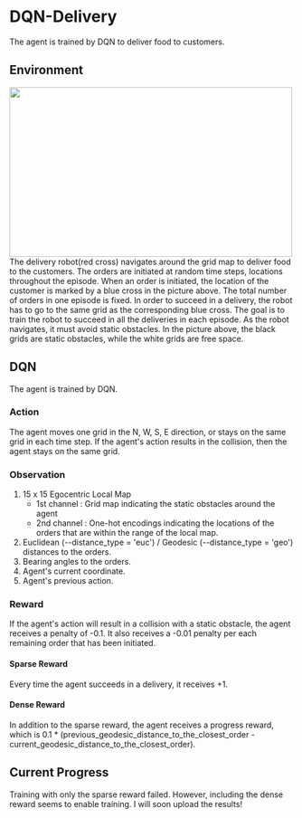# DQN-Delivery
The agent is trained by DQN to deliver food to customers.  
## Environment
<img src="https://user-images.githubusercontent.com/86182918/124696488-25bca680-df20-11eb-82c4-00452757d20c.gif" width="500" height="300">
   The delivery robot(red cross) navigates around the grid map to deliver food to the customers. The orders are initiated at random time steps, locations throughout the episode. When an order is initiated, the location of the customer is marked by a blue cross in the picture above. The total number of orders in one episode is fixed. In order to succeed in a delivery, the robot has to go to the same grid as the corresponding blue cross. The goal is to train the robot to succeed in all the deliveries in each episode. As the robot navigates, it must avoid static obstacles. In the picture above, the black grids are static obstacles, while the white grids are free space.

## DQN
The agent is trained by DQN.
### Action
The agent moves one grid in the N, W, S, E direction, or stays on the same grid in each time step.
If the agent's action results in the collision, then the agent stays on the same grid.
### Observation
1. 15 x 15 Egocentric Local Map
   - 1st channel : Grid map indicating the static obstacles around the agent
   - 2nd channel : One-hot encodings indicating the locations of the orders that are within the range of the local map.
2. Euclidean (--distance_type = 'euc') / Geodesic (--distance_type = 'geo') distances to the orders.
3. Bearing angles to the orders.
4. Agent's current coordinate.
5. Agent's previous action.
### Reward
If the agent's action will result in a collision with a static obstacle, the agent receives a penalty of -0.1. It also receives a -0.01 penalty per each remaining order that has been initiated.
#### Sparse Reward
Every time the agent succeeds in a delivery, it receives +1.
#### Dense Reward
In addition to the sparse reward, the agent receives a progress reward, which is 0.1 * (previous_geodesic_distance_to_the_closest_order - current_geodesic_distance_to_the_closest_order).
## Current Progress
Training with only the sparse reward failed. However, including the dense reward seems to enable training. I will soon upload the results!
